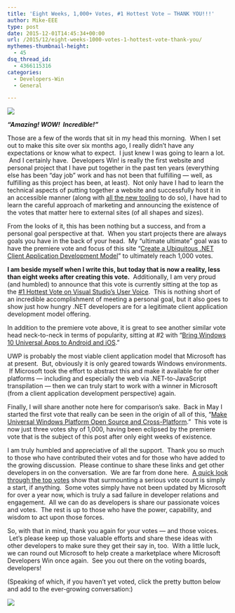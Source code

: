 ```yaml
---
title: 'Eight Weeks, 1,000+ Votes, #1 Hottest Vote — THANK YOU!!!'
author: Mike-EEE
type: post
date: 2015-12-01T14:45:34+00:00
url: /2015/12/eight-weeks-1000-votes-1-hottest-vote-thank-you/
mythemes-thumbnail-height:
  - 45
dsq_thread_id:
  - 4366115316
categories:
  - Developers-Win
  - General

---
```

<div class="push-button-container">
  <div class="push-button">
  </div>
  
  <a class="w-inline-block top-lighting" href="http://visualstudio.uservoice.com/forums/121579-visual-studio/suggestions/10027638-create-a-ubiquitous-net-client-application-develo" target="_blank"> 
  
  <div class="glass-insert" data-ix="blink" style="transition: opacity 500ms ease-in-out; opacity: 0;">
  </div>
  
  <img class="push-button-vote-text" src="http://uploads.webflow.com/55e079ccd960e71226582014/55d09ab72123fb7e3e46b1cd_Vote%20Now!%20Text.svg" /></a>
</div>

_**&#8220;Amazing! WOW!  Incredible!&#8221;**_

Those are a few of the words that sit in my head this morning.  When I set out to make this site over six months ago, I really didn&#8217;t have any expectations or know what to expect.  I just knew I was going to learn a lot.  And I certainly have.  Developers Win! is really the first website and personal project that I have put together in the past ten years (everything else has been &#8220;day job&#8221; work and has not been that fulfilling &#8212; well, as fulfilling as this project has been, at least).  Not only have I had to learn the technical aspects of putting together a website and successfully host it in an accessible manner (along with <a href="http://webflow.com" target="_blank">all the new tooling</a> to do so), I have had to learn the careful approach of marketing and announcing the existence of the votes that matter here to external sites (of all shapes and sizes).

From the looks of it, this has been nothing but a success, and from a personal goal perspective at that.  When you start projects there are always goals you have in the back of your head.  My &#8220;ultimate ultimate&#8221; goal was to have the premiere vote and focus of this site &#8220;<a href="http://visualstudio.uservoice.com/forums/121579-visual-studio-2015/suggestions/10027638-create-a-ubiquitous-net-client-application-develo" target="_blank">Create a Ubiquitous .NET Client Application Development Model</a>&#8221; to ultimately reach 1,000 votes.

**I am beside myself when I write this, but today that is now a reality, less than eight weeks after creating this vote.**  Additionally, I am very proud (and humbled) to announce that this vote is currently sitting at the top as the <a href="http://visualstudio.uservoice.com/forums/121579-visual-studio-2015" target="_blank">#1 Hottest Vote on Visual Studio&#8217;s User Voice</a>.  This is nothing short of an incredible accomplishment of meeting a personal goal, but it also goes to show just how hungry .NET developers are for a legitimate client application development model offering.

In addition to the premiere vote above, it is great to see another similar vote head neck-to-neck in terms of popularity, sitting at #2 with &#8220;<a href="http://visualstudio.uservoice.com/forums/121579-visual-studio-2015/suggestions/8912350-bring-windows-10-universal-apps-to-android-and-ios" target="_blank">Bring Windows 10 Universal Apps to Android and iOS</a>.&#8221;

UWP is probably the most viable client application model that Microsoft has at present.  But, obviously it is only geared towards Windows environments.  If Microsoft took the effort to abstract this and make it available for other platforms &#8212; including and especially the web via .NET-to-JavaScript transpilation &#8212; then we can truly start to work with a winner in Microsoft (from a client application development perspective) again.

Finally, I will share another note here for comparison&#8217;s sake.  Back in May I started the first vote that really can be seen in the origin of all of this, &#8220;<a href="https://wpdev.uservoice.com/forums/110705-dev-platform/suggestions/7989744-make-universal-windows-platform-open-source-and-cr" target="_blank">Make Universal Windows Platform Open Source and Cross-Platform</a>.&#8221;  This vote is now just three votes shy of 1,000, having been eclipsed by the premiere vote that is the subject of this post after only eight weeks of existence.

I am truly humbled and appreciative of all the support.  Thank you so much to those who have contributed their votes and for those who have added to the growing discussion.  Please continue to share these links and get other developers in on the conversation.  We are far from done here.  <a href="http://visualstudio.uservoice.com/forums/121579-visual-studio-2015/filters/top" target="_blank">A quick look through the top votes</a> show that surmounting a serious vote count is simply a start, if anything.  Some votes simply have not been updated by Microsoft for over a year now, which is truly a sad failure in developer relations and engagement.  All we can do as developers is share our passionate voices and votes.  The rest is up to those who have the power, capability, and wisdom to act upon those forces.

So, with that in mind, thank you again for your votes &#8212; and those voices.  Let&#8217;s please keep up those valuable efforts and share these ideas with other developers to make sure they get their say in, too.  With a little luck, we can round out Microsoft to help create a marketplace where Microsoft Developers Win once again.  See you out there on the voting boards, developers!

(Speaking of which, if you haven&#8217;t yet voted, click the pretty button below and add to the ever-growing conversation:)

<div class="push-button-container">
  <div class="push-button">
  </div>
  
  <a class="w-inline-block top-lighting" href="http://visualstudio.uservoice.com/forums/121579-visual-studio/suggestions/10027638-create-a-ubiquitous-net-client-application-develo" target="_blank"> 
  
  <div class="glass-insert" data-ix="blink" style="transition: opacity 500ms ease-in-out; opacity: 0;">
  </div>
  
  <img class="push-button-vote-text" src="http://uploads.webflow.com/55e079ccd960e71226582014/55d09ab72123fb7e3e46b1cd_Vote%20Now!%20Text.svg" /></a>
</div>